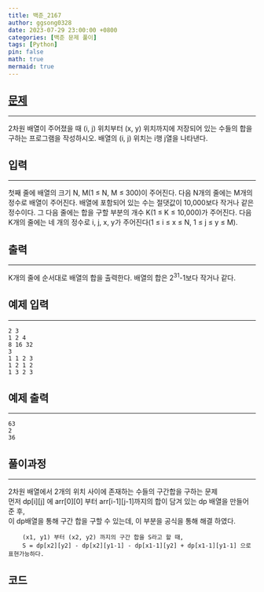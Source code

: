 ```yaml
---
title: 백준_2167
author: ggsong0328
date: 2023-07-29 23:00:00 +0800
categories: [백준 문제 풀이]
tags: [Python]
pin: false
math: true
mermaid: true
---
```


## __[문제](https://www.acmicpc.net/problem/2161)__
***
2차원 배열이 주어졌을 때 (i, j) 위치부터 (x, y) 위치까지에 저장되어 있는 수들의 합을 구하는 프로그램을 작성하시오. 배열의 (i, j) 위치는 i행 j열을 나타낸다.

## __입력__
***
첫째 줄에 배열의 크기 N, M(1 ≤ N, M ≤ 300)이 주어진다. 다음 N개의 줄에는 M개의 정수로 배열이 주어진다. 배열에 포함되어 있는 수는 절댓값이 10,000보다 작거나 같은 정수이다. 그 다음 줄에는 합을 구할 부분의 개수 K(1 ≤ K ≤ 10,000)가 주어진다. 다음 K개의 줄에는 네 개의 정수로 i, j, x, y가 주어진다(1 ≤ i ≤ x ≤ N, 1 ≤ j ≤ y ≤ M).

## __출력__
***
K개의 줄에 순서대로 배열의 합을 출력한다. 배열의 합은 2<sup>31</sup>-1보다 작거나 같다.

## 예제 입력
***
    2 3
    1 2 4
    8 16 32
    3
    1 1 2 3
    1 2 1 2
    1 3 2 3

## 예제 출력
***
    63
    2
    36

## __풀이과정__
***
2차원 배열에서 2개의 위치 사이에 존재하는 수들의 구간합을 구하는 문제 <br>
먼저 dp[i][j] 에 arr[0][0] 부터 arr[i-1][j-1]까지의 합이 담겨 있는 dp 배열을 만들어 준 후, <br>
이 dp배열을 통해 구간 합을 구할 수 있는데, 이 부분을 공식을 통해 해결 하였다.
```
    (x1, y1) 부터 (x2, y2) 까지의 구간 합을 S라고 할 때,
    S = dp[x2][y2] - dp[x2][y1-1] - dp[x1-1][y2] + dp[x1-1][y1-1] 으로 표현가능하다.
```

## __코드__
<script src="https://gist.github.com/ggsong0328/6d001397f2acdc27cca874ca3d88b189.js"></script>